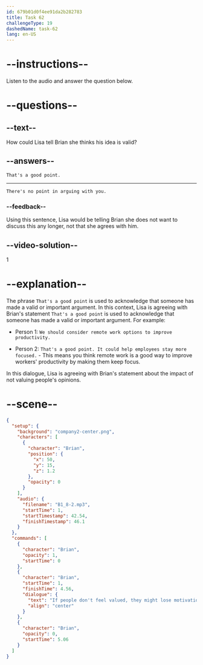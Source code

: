 ```yaml
---
id: 679b01d0f4ee91da2b282783
title: Task 62
challengeType: 19
dashedName: task-62
lang: en-US
---
```


<!-- (Audio) Brian: If people don't feel valued, they might lose motivation, right? -->

<!-- SPEAKING -->

# --instructions--

Listen to the audio and answer the question below.

# --questions--

## --text--

How could Lisa tell Brian she thinks his idea is valid?

## --answers--

`That's a good point.`

---

`There's no point in arguing with you.`

### --feedback--

Using this sentence, Lisa would be telling Brian she does not want to discuss this any longer, not that she agrees with him.

## --video-solution--

1

# --explanation--

The phrase `That's a good point` is used to acknowledge that someone has made a valid or important argument. In this context, Lisa is agreeing with Brian's statement `That's a good point` is used to acknowledge that someone has made a valid or important argument. For example:

- Person 1: `We should consider remote work options to improve productivity.`

- Person 2: `That's a good point. It could help employees stay more focused.` - This means you think remote work is a good way to improve workers' productivity by making them keep focus. 

In this dialogue, Lisa is agreeing with Brian's statement about the impact of not valuing people's opinions.

# --scene--

```json
{
  "setup": {
    "background": "company2-center.png",
    "characters": [
      {
        "character": "Brian",
        "position": {
          "x": 50,
          "y": 15,
          "z": 1.2
        },
        "opacity": 0
      }
    ],
    "audio": {
      "filename": "B1_8-2.mp3",
      "startTime": 1,
      "startTimestamp": 42.54,
      "finishTimestamp": 46.1
    }
  },
  "commands": [
    {
      "character": "Brian",
      "opacity": 1,
      "startTime": 0
    },
    {
      "character": "Brian",
      "startTime": 1,
      "finishTime": 4.56,
      "dialogue": {
        "text": "If people don't feel valued, they might lose motivation, right?",
        "align": "center"
      }
    },
    {
      "character": "Brian",
      "opacity": 0,
      "startTime": 5.06
    }
  ]
}
```
